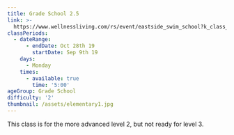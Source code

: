 ```yaml
---
title: Grade School 2.5
link: >-
  https://www.wellnessliving.com/rs/event/eastside_swim_school?k_class_tab=18048&uid=0&id_class_tab=2
classPeriods:
  - dateRange:
      - endDate: Oct 28th 19
        startDate: Sep 9th 19
    days:
      - Monday
    times:
      - available: true
        time: '5:00'
ageGroup: Grade School
difficulty: '2'
thumbnail: /assets/elementary1.jpg
---
```

This class is for the more advanced level 2, but not ready for level 3.
